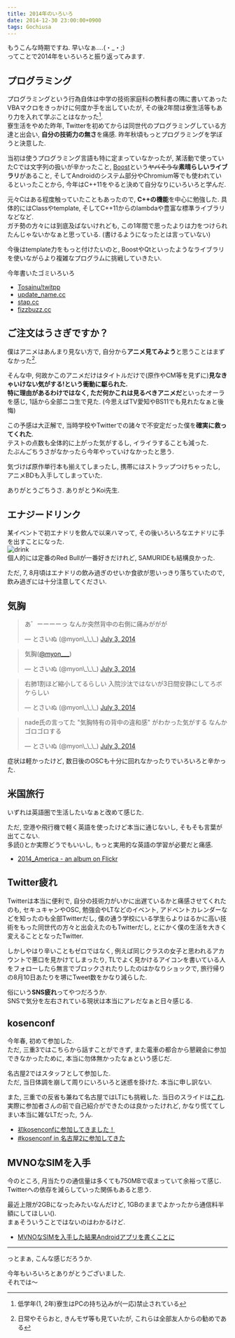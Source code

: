 ```yaml
---
title: 2014年のいろいろ
date: 2014-12-30 23:00:00+0900
tags: Gochiusa
---
```


もうこんな時期ですね. 早いなぁ....(・\_・;)  
ってことで2014年をいろいろと振り返ってみます.

<!--more-->

## プログラミング

プログラミングという行為自体は中学の技術家庭科の教科書の隅に書いてあったVBAマクロをきっかけに何度か手を出していたが, その後2年間は寮生活等もあり力を入れて学ぶことはなかった[^1].  
寮生活をやめた昨年, Twitterを初めてからは同世代のプログラミングしている方達と出会い, **自分の技術力の無さ**を痛感. 昨年秋頃もっとプログラミングを学ぼうと決意した.

当初は使うプログラミング言語も特に定まっていなかったが, 某活動で使っていたCでは文字列の扱いが辛かったこと, [Boost](http://www.boost.org/)という<del>ヤバそうな</del>**素晴らしいライブラリ**があること, そしてAndroidのシステム部分やChromium等でも使われているといったことから, 今年はC++11をやると決めて自分なりにいろいろと学んだ.

元々Cはある程度触っていたこともあったので, **C++の機能**を中心に勉強した. 具体的にはClassやtemplate, そしてC++11からのlambdaや豊富な標準ライブラリなどなど.  
ガチ勢の方々には到底及ばないけれども, この1年間で思ったよりは力をつけられたんじゃないかなぁと思っている. (書けるようになったとは言っていない)

今後はtemplate力をもっと付けたいのと, BoostやQtといったようなライブラリを使いながらより複雑なプログラムに挑戦していきたい.

今年書いたゴミいろいろ

* [Tosainu/twitpp](https://github.com/Tosainu/twitpp)
* [update\_name.cc](https://gist.github.com/Tosainu/2650a27e4b24cc1958e4)
* [stap.cc](https://gist.github.com/Tosainu/5b63773f20e04e3d8aed)
* [fizzbuzz.cc](https://gist.github.com/Tosainu/fcd43348eaf5ca99e406)

##  ご注文はうさぎですか？

僕はアニメはあんまり見ない方で, 自分から**アニメ見てみよう**と思うことはまずなかった[^2].

そんな中, 何故かこのアニメだけはタイトルだけで(原作やCM等を見ずに)**見なきゃいけない気がする!**という衝動に駆られた.  
特に理由があるわけではなく, ただ何か**これは見るべきアニメだ**といったオーラを感じ, 1話から全部ニコ生で見た. (今思えばTV愛知やBS11でも見れたなぁと後悔)

この予感は大正解で, 当時学校やTwitterでの諸々で不安定だった僕を**確実に救ってくれた**.  
テストの点数も全体的に上がった気がするし, イライラすることも減った.  
たぶんごちうさがなかったら今年やっていけなかったと思う.

気づけば原作単行本も揃えてしまったし, 携帯にはストラップつけちゃったし, アニメBDも入手してしまっていた.

ありがとうごちうさ. ありがとうKoi先生.

## エナジードリンク

某イベントで初エナドリを飲んで以来ハマって, その後いろいろなエナドリに手を出すことになった.  
![drink](https://lh3.googleusercontent.com/-4A9Njr8aJu0/VJ53wM0o8oI/AAAAAAAAD2c/AdC_rmhUIpE/s640/IMG_2644.JPG)  
個人的には定番のRed Bullが一番好きだけれど, SAMURIDEも結構良かった.

ただ, 7, 8月頃はエナドリの飲み過ぎのせいか食欲が思いっきり落ちていたので, 飲み過ぎには十分注意してください.

## 気胸

<blockquote class="twitter-tweet tw-align-center" lang="en"><p>あ゛ーーーーっ&#10;&#10;なんか突然背中の右側に痛みががが</p>&mdash; とさいぬ (@myon\_\_\_) <a href="https://twitter.com/myon___/status/484534987081781250">July 3, 2014</a></blockquote>
<script async src="//platform.twitter.com/widgets.js" charset="utf-8"></script>

<blockquote class="twitter-tweet tw-align-center" lang="en"><p>気胸(<a href="https://twitter.com/myon___">@myon___</a>)</p>&mdash; とさいぬ (@myon\_\_\_) <a href="https://twitter.com/myon___/status/484615991515561984">July 3, 2014</a></blockquote>

<blockquote class="twitter-tweet tw-align-center" lang="en"><p>右肺1割ほど縮小してるらしい&#10;入院沙汰ではないが3日間安静にしてろボケらしい</p>&mdash; とさいぬ (@myon\_\_\_) <a href="https://twitter.com/myon___/status/484616456357703681">July 3, 2014</a></blockquote>

<blockquote class="twitter-tweet tw-align-center" lang="en"><p>nade氏の言ってた &quot;気胸特有の背中の違和感&quot; がわかった気がする&#10;なんかゴロゴロする</p>&mdash; とさいぬ (@myon\_\_\_) <a href="https://twitter.com/myon___/status/484622313065689088">July 3, 2014</a></blockquote>

症状は軽かったけど, 数日後のOSCも十分に回れなかったりでいろいろと辛かった.

## 米国旅行

いずれは英語圏で生活したいなぁと改めて感じた.

ただ, 空港や飛行機で軽く英語を使ったけど本当に通じないし, そもそも言葉が出てこない.  
多読()とか実際どうでもいいし, もっと実用的な英語の学習が必要だと痛感.

* [2014\_America - an album on Flickr](https://www.flickr.com/photos/tosainu/sets/72157646052080592/)

## Twitter疲れ

Twitterは本当に便利で, 自分の技術力がいかに出遅ているかと痛感させてくれたのも, セキュキャンやOSC, 勉強会やLTなどのイベント, アドベントカレンダーなどを知ったのも全部Twitterだし, 僕の通う学校にいる学生らよりはるかに高い技術をもった同世代の方々と出会えたのもTwitterだし, とにかく僕の生活を大きく変えることとなったTwitter.

しかしやはり辛いこともゼロではなく, 例えば同じクラスの女子と思われるアカウントで悪口を見かけてしまったり, TLでよく見かけるアイコンを書いている人をフォローしたら無言でブロックされたりしたのはかなりショックで, 旅行帰りの8月10日あたりを堺にTweet数をかなり減らした.

俗にいう**SNS疲れ**ってやつだろうか.  
SNSで気分を左右されている現状は本当にアレだなぁと日々感じる.

## kosenconf

今年春, 初めて参加した.  
ただ, 三重3ではこちらから話すことができず, また電車の都合から懇親会に参加できなかったために, 本当に勿体無かったなぁという感じだ.

名古屋2ではスタッフとして参加した.  
ただ, 当日体調を崩して周りにいろいろと迷惑を掛けた. 本当に申し訳ない.

また, 三重での反省も兼ねて名古屋ではLTにも挑戦した. 当日のスライドは[これ](http://myon.info/slides/2014_08_23_kosenconf-085nagoya2/).  
実際に参加者さんの前で自己紹介ができたのは良かったけれど, かなり慌ててしまい本当に雑なLTだった, うん.

* [初kosenconfに参加してきました！](/blog/2014-03-02/entry/)
* [#kosenconf in 名古屋2に参加してきた](/blog/2014-08-23/kosenconf-085nagoya2/)

## MVNOなSIMを入手

今のところ, 月当たりの通信量は多くても750MBで収まっていて余裕って感じ.  
Twitterへの依存を減らしていった関係もあると思う.

最近上限が2GBになったみたいなんだけど, 1GBのままでよかったから通信料半額にしてほしい().  
まぁそういうことではないのはわかるけど.

* [MVNOなSIMを入手した結果Androidアプリを書くことに](/blog/2014-08-29/mvno/)

---

っとまぁ, こんな感じだろうか.

今年もいろいろとありがとうございました.  
それでは〜

[^1]: 低学年(1, 2年)寮生はPCの持ち込みが(一応)禁止されている
[^2]: 日常やそらおと, きんモザ等も見ていたが, これらは全部友人からの勧めである

